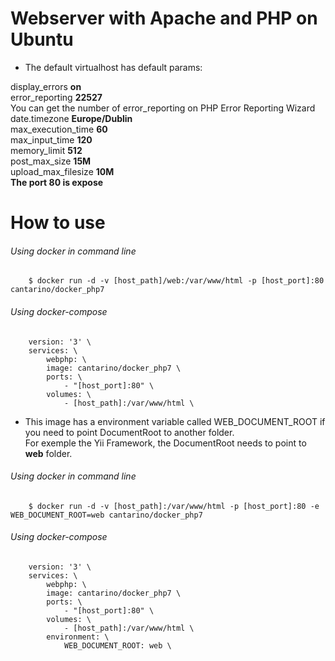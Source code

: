# Webserver with Apache and PHP on Ubuntu

- The default virtualhost has default params:

display_errors **on** \
error_reporting **22527** \
You can get the number of error_reporting on PHP Error Reporting Wizard \
date.timezone **Europe/Dublin** \
max_execution_time **60** \
max_input_time **120** \
memory_limit **512** \
post_max_size **15M** \
upload_max_filesize **10M** \
**The port 80 is expose**

# How to use

###### Using docker in command line
```
    $ docker run -d -v [host_path]/web:/var/www/html -p [host_port]:80 cantarino/docker_php7
```
###### Using docker-compose
```
    version: '3' \
    services: \
        webphp: \
        image: cantarino/docker_php7 \
        ports: \
            - "[host_port]:80" \
        volumes: \
            - [host_path]:/var/www/html \
```
- This image has a environment variable called WEB_DOCUMENT_ROOT if you need to point DocumentRoot to another folder. \
For exemple the Yii Framework, the DocumentRoot needs to point to **web** folder.

###### Using docker in command line
```
    $ docker run -d -v [host_path]:/var/www/html -p [host_port]:80 -e WEB_DOCUMENT_ROOT=web cantarino/docker_php7
```
###### Using docker-compose
```
    version: '3' \
    services: \
        webphp: \
        image: cantarino/docker_php7 \
        ports: \
            - "[host_port]:80" \
        volumes: \
            - [host_path]:/var/www/html \
        environment: \
            WEB_DOCUMENT_ROOT: web \
```